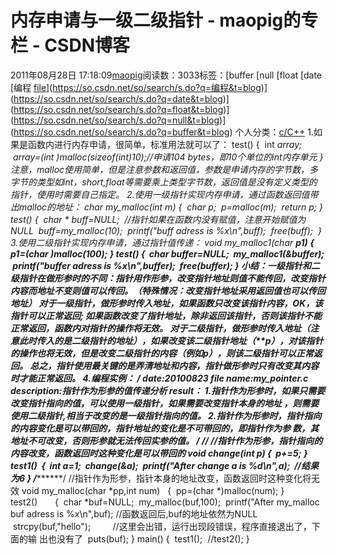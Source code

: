 # 内存申请与一级二级指针 - maopig的专栏 - CSDN博客
2011年08月28日 17:18:09[maopig](https://me.csdn.net/maopig)阅读数：3033标签：[buffer																[null																[float																[date																[编程																[file](https://so.csdn.net/so/search/s.do?q=file&t=blog)](https://so.csdn.net/so/search/s.do?q=编程&t=blog)](https://so.csdn.net/so/search/s.do?q=date&t=blog)](https://so.csdn.net/so/search/s.do?q=float&t=blog)](https://so.csdn.net/so/search/s.do?q=null&t=blog)](https://so.csdn.net/so/search/s.do?q=buffer&t=blog)
个人分类：[c/C++](https://blog.csdn.net/maopig/article/category/847675)
1.如果是函数内进行内存申请，很简单，标准用法就可以了：
test()
{
 int *array;
 array=(int *)malloc(sizeof(int)*10);//申请10*4 bytes，即10个单位的int内存单元
}
注意，malloc使用简单，但是注意参数和返回值，参数是申请内存的字节数，多字节的类型如int，short,float等需要乘上类型字节数，返回值是没有定义类型的指针，使用时需要自己指定。
2.使用一级指针实现内存申请，通过函数返回值带出malloc的地址：
char *my_malloc(int m)
{
 char *p;
 p=malloc(m);
 return p;
}
test()
{
 char * buff=NULL;  //指针如果在函数内没有赋值，注意开始赋值为NULL
 buff=my_malloc(10); 
 printf("buff adress is %x\n",buff); 
 free(buff);  
} 
3.使用二级指针实现内存申请，通过指针值传递： 
void my_malloc1(char **p1)
{
*p1=(char *)malloc(100);
}
test()
{
 char *buffer=NULL;
 my_malloc1(&buffer); 
 printf("buffer adress is %x\n",buffer); 
 free(buffer);
} 
小结：一级指针和二级指针在做形参时的不同：指针用作形参，改变指针地址则值不能传回，改变指针内容而地址不变则值可以传回。（特殊情况：改变指针地址采用返回值也可以传回地址）
对于一级指针，做形参时传入地址，如果函数只改变该指针内容，OK，该指针可以正常返回; 
如果函数改变了指针地址，除非返回该指针，否则该指针不能正常返回，函数内对指针的操作将无效。
对于二级指针，做形参时传入地址（注意此时传入的是二级指针的地址），如果改变该二级指针地址（**p），对该指针的操作也将无效，但是改变二级指针的内容（例如*p），则该二级指针可以正常返回。
总之，指针使用最关键的是弄清地址和内容，指针做形参时只有改变其内容时才能正常返回。 
4.编程实例： 
/*
date:20100823
file name:my_pointer.c
description:指针作为形参的值传递分析
result：
1.指针作为形参时，如果只需要改变指针指向的值，可以使用一级指针，如果需要改变指针本身的地址 
，则需要使用二级指针,相当于改变的是一级指针指向的值。
2.指针作为形参时，指针指向的内容变化是可以带回的，指针地址的变化是不可带回的，即指针作为参 
数，其地址不可改变，否则形参就无法传回实参的值。
*/ 
/*********************************************************************************/
//指针作为形参，指针指向的内容改变，函数返回时这种变化是可以带回的
void change(int *p)
{
 *p+=5; 
} 
test1()  
{
 int a=1;
 change(&a);
 printf("After change a is %d\n",a);  //结果为6
} 
/*********************************************************************************/
//指针作为形参，指针本身的地址改变，函数返回时这种变化将无效
void my_malloc(char *pp,int num)   
{
 pp=(char *)malloc(num); 
} 
test2()       
{
 char *buf=NULL;
 my_malloc(buf,100);
 printf("After my_malloc buf adress is %x\n",buf); //函数返回后,buf的地址依然为NULL 
 strcpy(buf,"hello");         //这里会出错，运行出现段错误，程序直接退出了，下面的输 
出也没有了
 puts(buf);
} 
main()
{
 test1();
 //test2();
} 
